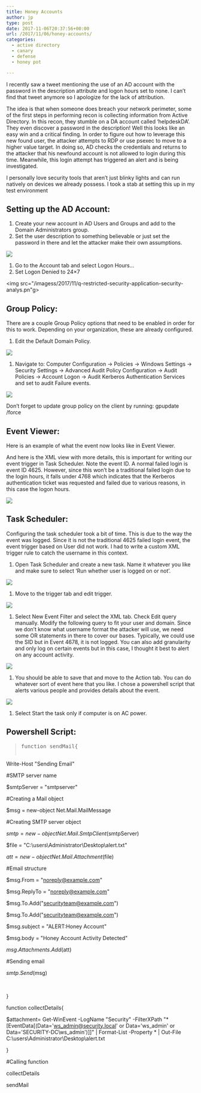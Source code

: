 ```yaml
---
title: Honey Accounts
author: jp
type: post
date: 2017-11-06T20:37:56+00:00
url: /2017/11/06/honey-accounts/
categories:
  - active directory
  - canary
  - defense
  - honey pot

---
```

I recently saw a tweet mentioning the use of an AD account with the password in the description attribute and logon hours set to none. I can’t find that tweet anymore so I apologize for the lack of attribution.

The idea is that when someone does breach your network perimeter, some of the first steps in performing recon is collecting information from Active Directory. In this recon, they stumble on a DA account called ‘helpdeskDA’. They even discover a password in the description! Well this looks like an easy win and a critical finding. In order to figure out how to leverage this new found user, the attacker attempts to RDP or use psexec to move to a higher value target. In doing so, AD checks the credentials and returns to the attacker that his newfound account is not allowed to login during this time. Meanwhile, this login attempt has triggered an alert and is being investigated.

I personally love security tools that aren’t just blinky lights and can run natively on devices we already possess. I took a stab at setting this up in my test environment

## Setting up the AD Account:

  1. Create your new account in AD Users and Groups and add to the Domain Administrators group.
  2. Set the user description to something believable or just set the password in there and let the attacker make their own assumptions.

<img src="/images/2017/11/word-image.png">

  1. Go to the Account tab and select Logon Hours…
  2. Set Logon Denied to 24&#215;7

<img src="/imagess/2017/11/q-restricted-security-application-security-analys.pn"g>

## Group Policy:

There are a couple Group Policy options that need to be enabled in order for this to work. Depending on your organization, these are already configured.

  1. Edit the Default Domain Policy.

<img src="/images/2017/11/word-image-1.png">

  1. Navigate to: Computer Configuration -> Policies -> Windows Settings -> Security Settings -> Advanced Audit Policy Configuration -> Audit Policies -> Account Logon -> Audit Kerberos Authentication Services and set to audit Failure events.

<img src="/images/2017/11/q-restricted-security-application-security-analys-1.png">

Don’t forget to update group policy on the client by running: gpupdate /force

## Event Viewer:

Here is an example of what the event now looks like in Event Viewer.

<imgs rc="/images/2017/11/q-restricted-security-application-security-analys-2.png">

And here is the XML view with more details, this is important for writing our event trigger in Task Scheduler. Note the event ID. A normal failed login is event ID 4625. However, since this won’t be a traditional failed login due to the login hours, it falls under 4768 which indicates that the Kerberos authentication ticket was requested and failed due to various reasons, in this case the logon hours.

<img src="/images/2017/11/q-restricted-security-application-security-analys-3.png">

## Task Scheduler:

Configuring the task scheduler took a bit of time. This is due to the way the event was logged. Since it is not the traditional 4625 failed login event, the event trigger based on User did not work. I had to write a custom XML trigger rule to catch the username in this context.

  1. Open Task Scheduler and create a new task. Name it whatever you like and make sure to select ‘Run whether user is logged on or not’.

<img src="/images/2017/11/q-restricted-security-application-security-analys-4.png">

  1. Move to the trigger tab and edit trigger.

<img src="/images/2017/11/q-restricted-security-application-security-analys-5.png">

  1. Select New Event Filter and select the XML tab. Check Edit query manually. Modify the following query to fit your user and domain. Since we don’t know what username format the attacker will use, we need some OR statements in there to cover our bases. Typically, we could use the SID but in Event 4678, it is not logged. You can also add granularity and only log on certain events but in this case, I thought it best to alert on any account activity.

<img src="/images/2017/11/q-restricted-security-application-security-analys-6.pn">

  1. You should be able to save that and move to the Action tab. You can do whatever sort of event here that you like. I chose a powershell script that alerts various people and provides details about the event.

<img src="/images/2017/11/q-restricted-security-application-security-analys-7.pn">

  1. Select Start the task only if computer is on AC power.

<imgs rc="/images/2017/11/q-restricted-security-application-security-analys-8.png">

## Powershell Script:

> <pre>function sendMail{

Write-Host "Sending Email"

#SMTP server name

$smtpServer = "smtpserver"

#Creating a Mail object

$msg = new-object Net.Mail.MailMessage

#Creating SMTP server object

$smtp = new-object Net.Mail.SmtpClient($smtpServer)

$file = "C:\users\Administrator\Desktop\alert.txt"

$att = new-object Net.Mail.Attachment($file)

#Email structure

$msg.From = "noreply@example.com"

$msg.ReplyTo = "noreply@example.com"

$msg.To.Add("securityteam@example.com")

$msg.To.Add("securityteam@example.com")

$msg.subject = "ALERT:Honey Account"

$msg.body = "Honey Account Activity Detected"

$msg.Attachments.Add($att)

#Sending email

$smtp.Send($msg)

 


}

function collectDetails{

 $attachment= Get-WinEvent -LogName "Security" -FilterXPath "*[EventData[(Data='ws_admin@security.local' or Data='ws_admin' or Data='SECURITY-DC\ws_admin')]]" | Format-List -Property * | Out-File C:\users\Administrator\Desktop\alert.txt

}

#Calling function

collectDetails

sendMail</pre>
